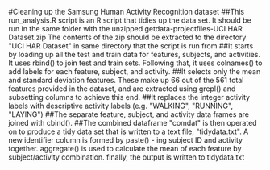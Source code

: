 #Cleaning up the Samsung Human Activity Recognition dataset
##This run_analysis.R script is an R script that tidies up the data set.
It should be run in the same folder with the unzipped getdata-projectfiles-UCI HAR Dataset.zip
The contents of the zip should be extracted to the directory "UCI HAR Dataset" in same directory that the script is run from
##It starts by loading up all the test and train data for features, subjects, and activities.  
It uses rbind() to join test and train sets.  Following that, it uses colnames() to add labels for each feature, subject, and activity.
##It selects only the mean and standard deviation features. 
These make up 66 out of the 561 total features provided in the dataset, and are extracted using grepl() and subsetting columns to achieve this end.
##It replaces the integer activity labels with descriptive activity labels (e.g. "WALKING", "RUNNING", "LAYING")
##The separate feature, subject, and activity data frames are joined with cbind().
##The combined dataframe "comdat" is then operated on to produce a tidy data set that is written to a text file, "tidydata.txt".
A new identifier column is formed by paste() - ing subject ID and activity together.
aggregate() is used to calculate the mean of each feature by subject/activity combination.
finally, the output is written to tidydata.txt